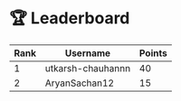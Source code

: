 # 🏆 Leaderboard

| Rank | Username | Points |
|------|----------|--------|
| 1 | utkarsh-chauhannn | 40 |
| 2 | AryanSachan12 | 15 |
